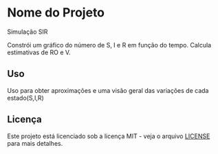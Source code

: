 # Nome do Projeto
Simulação SIR

Constrói um gráfico do número de S, I e R em função do tempo. Calcula estimativas de RO e V.

## Uso

Uso para obter aproximações e uma visão geral das variações de cada estado(S,I,R)

## Licença

Este projeto está licenciado sob a licença MIT - veja o arquivo [LICENSE](LICENSE) para mais detalhes.
